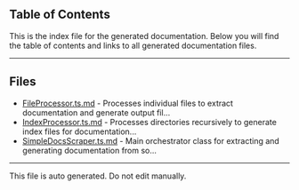 ## Table of Contents

This is the index file for the generated documentation. Below you will find the table of contents and links to all generated documentation files.

---


## Files

- [FileProcessor.ts.md](FileProcessor.ts.md) - Processes individual files to extract documentation and generate output fil...
- [IndexProcessor.ts.md](IndexProcessor.ts.md) - Processes directories recursively to generate index files for documentation...
- [SimpleDocsScraper.ts.md](SimpleDocsScraper.ts.md) - Main orchestrator class for extracting and generating documentation from so...



---

This file is auto generated. Do not edit manually.